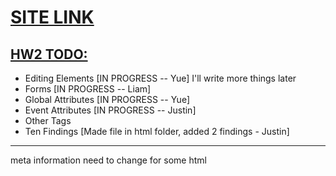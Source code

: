 # [SITE LINK](https://teamtracker-df799.firebaseapp.com)

## [HW2 TODO:](http://classes.pint.com/cse134b/homework/hw2.html)
- Editing Elements [IN PROGRESS -- Yue] I'll write more things later
- Forms [IN PROGRESS -- Liam]
- Global Attributes [IN PROGRESS -- Yue]
- Event Attributes [IN PROGRESS -- Justin]
- Other Tags
- Ten Findings [Made file in html folder, added 2 findings - Justin]
------------------------------------------
meta information need to change for some html
